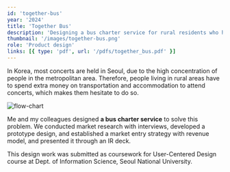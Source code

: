 ```yaml
---
id: 'together-bus'
year: '2024'
title: 'Together Bus'
description: 'Designing a bus charter service for rural residents who have trouble getting to concerts in Seoul'
thumbnail: '/images/together-bus.png'
role: 'Product design'
links: [{ type: 'pdf', url: '/pdfs/together_bus.pdf' }]
---
```


In Korea, most concerts are held in Seoul, due to the high concentration of people in the metropolitan area. Therefore, people living in rural areas have to spend extra money on transportation and accommodation to attend concerts, which makes them hesitate to do so.

![flow-chart](/images/together-bus-flow-chart.png)

Me and my colleagues designed **a bus charter service** to solve this problem. We conducted market research with interviews, developed a prototype design, and established a market entry strategy with revenue model, and presented it through an IR deck.

This design work was submitted as coursework for User-Centered Design course at Dept. of Information Science, Seoul National University.
